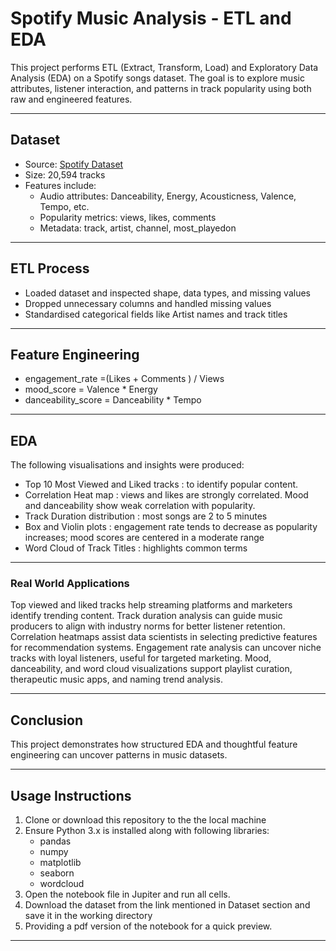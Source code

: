 # Spotify Music Analysis - ETL and EDA

This project performs ETL (Extract, Transform, Load) and Exploratory Data Analysis (EDA) on a Spotify songs dataset. The goal is to explore music attributes, listener interaction, and patterns in track popularity using both raw and engineered features.

---

## Dataset

- Source: [Spotify Dataset](https://www.kaggle.com/datasets/sanjanchaudhari/spotify-dataset)
- Size: 20,594 tracks
- Features include:
  - Audio attributes: Danceability, Energy, Acousticness, Valence, Tempo, etc.
  - Popularity metrics: views, likes, comments
  - Metadata: track, artist, channel, most_playedon

---

## ETL Process

- Loaded dataset and inspected shape, data types, and missing values
- Dropped unnecessary columns and handled missing values
- Standardised categorical fields like Artist names and track titles

---

## Feature Engineering

- engagement_rate =(Likes + Comments ) / Views
- mood_score = Valence * Energy
- danceability_score = Danceability * Tempo

---

## EDA

The following visualisations and insights were produced:
- Top 10 Most Viewed and Liked tracks : to identify popular content.
- Correlation Heat map : views and likes are strongly correlated. Mood and danceability show weak correlation with popularity.
-  Track Duration distribution : most songs are 2 to 5 minutes
-  Box and Violin plots : engagement rate tends to decrease as popularity increases; mood scores are centered in a moderate range
-  Word Cloud of Track Titles : highlights common terms

---

### Real World Applications

Top viewed and liked tracks help streaming platforms and marketers identify trending content. Track duration analysis can guide music producers to align with industry norms for better listener retention. Correlation heatmaps assist data scientists in selecting predictive features for recommendation systems. Engagement rate analysis can uncover niche tracks with loyal listeners, useful for targeted marketing. Mood, danceability, and word cloud visualizations support playlist curation, therapeutic music apps, and naming trend analysis.

---

## Conclusion

This project demonstrates how structured EDA and thoughtful feature engineering can uncover patterns in music datasets.

---

## Usage Instructions

1. Clone or download this repository to the the local machine
2. Ensure Python 3.x is installed along with following libraries:
   - pandas
   - numpy
   - matplotlib
   - seaborn
   - wordcloud
3. Open the notebook file in Jupiter and run all cells.
4. Download the dataset from the link mentioned in Dataset section and save it in the working directory
5. Providing a pdf version of the notebook for a quick preview.

---


